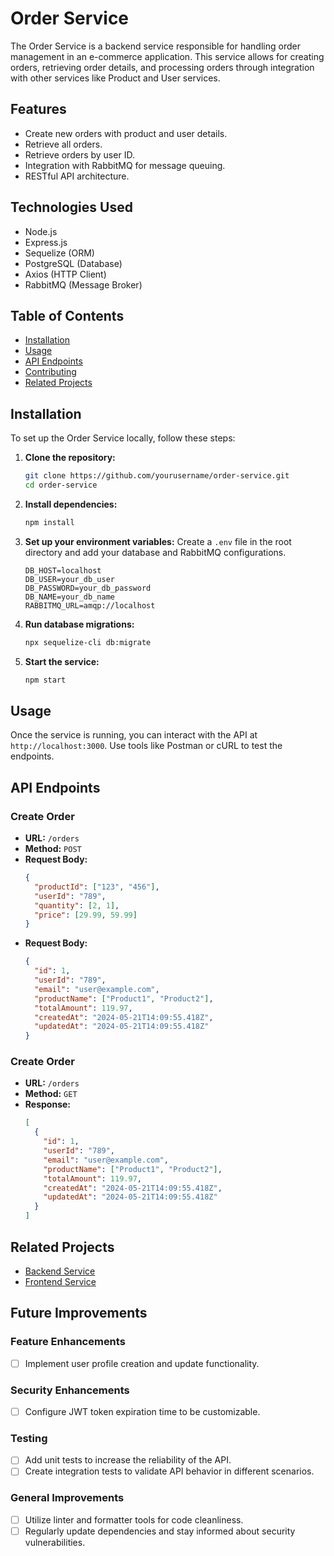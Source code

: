 # Order Service

The Order Service is a backend service responsible for handling order management in an e-commerce application. This service allows for creating orders, retrieving order details, and processing orders through integration with other services like Product and User services.

## Features

- Create new orders with product and user details.
- Retrieve all orders.
- Retrieve orders by user ID.
- Integration with RabbitMQ for message queuing.
- RESTful API architecture.

## Technologies Used

- Node.js
- Express.js
- Sequelize (ORM)
- PostgreSQL (Database)
- Axios (HTTP Client)
- RabbitMQ (Message Broker)

## Table of Contents

- [Installation](#installation)
- [Usage](#usage)
- [API Endpoints](#api-endpoints)
- [Contributing](#contributing)
- [Related Projects](#related-projects)

## Installation

To set up the Order Service locally, follow these steps:

1. **Clone the repository:**

   ```sh
   git clone https://github.com/yourusername/order-service.git
   cd order-service
   ```

2. **Install dependencies:**

   ```sh
   npm install
   ```

3. **Set up your environment variables:**
   Create a `.env` file in the root directory and add your database and RabbitMQ configurations.

   ```env
   DB_HOST=localhost
   DB_USER=your_db_user
   DB_PASSWORD=your_db_password
   DB_NAME=your_db_name
   RABBITMQ_URL=amqp://localhost
   ```

4. **Run database migrations:**

   ```sh
   npx sequelize-cli db:migrate
   ```

5. **Start the service:**
   ```sh
   npm start
   ```

## Usage

Once the service is running, you can interact with the API at `http://localhost:3000`. Use tools like Postman or cURL to test the endpoints.

## API Endpoints

### Create Order

- **URL:** `/orders`
- **Method:** `POST`
- **Request Body:**
  ```json
  {
    "productId": ["123", "456"],
    "userId": "789",
    "quantity": [2, 1],
    "price": [29.99, 59.99]
  }
  ```
- **Request Body:**
  ```json
  {
    "id": 1,
    "userId": "789",
    "email": "user@example.com",
    "productName": ["Product1", "Product2"],
    "totalAmount": 119.97,
    "createdAt": "2024-05-21T14:09:55.418Z",
    "updatedAt": "2024-05-21T14:09:55.418Z"
  }
  ```

### Create Order

- **URL:** `/orders`
- **Method:** `GET`
- **Response:**
  ```json
  [
    {
      "id": 1,
      "userId": "789",
      "email": "user@example.com",
      "productName": ["Product1", "Product2"],
      "totalAmount": 119.97,
      "createdAt": "2024-05-21T14:09:55.418Z",
      "updatedAt": "2024-05-21T14:09:55.418Z"
    }
  ]
  ```

## Related Projects

- [Backend Service](https://github.com/batuncer/Ecommercial-Backend)
- [Frontend Service](https://github.com/batuncer/Ecommercial-Frontend)

## Future Improvements

### Feature Enhancements

- [ ] Implement user profile creation and update functionality.

### Security Enhancements

- [ ] Configure JWT token expiration time to be customizable.

### Testing

- [ ] Add unit tests to increase the reliability of the API.
- [ ] Create integration tests to validate API behavior in different scenarios.

### General Improvements

- [ ] Utilize linter and formatter tools for code cleanliness.
- [ ] Regularly update dependencies and stay informed about security vulnerabilities.
